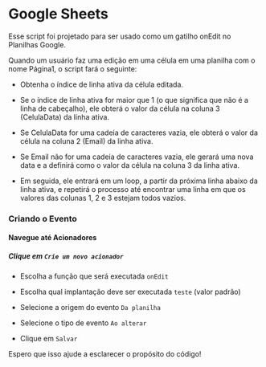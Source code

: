 
# Google Sheets

Esse script foi projetado para ser usado como um gatilho onEdit no Planilhas Google. 

Quando um usuário faz uma edição em uma célula em uma planilha com o nome Página1, o script fará o seguinte:


- Obtenha o índice de linha ativa da célula editada.

- Se o índice de linha ativa for maior que 1 (o que significa que não é a linha de cabeçalho), ele obterá o valor da célula na coluna 3 (CelulaData) da linha ativa.

- Se CelulaData for uma cadeia de caracteres vazia, ele obterá o valor da célula na coluna 2 (Email) da linha ativa.

- Se Email não for uma cadeia de caracteres vazia, ele gerará uma nova data e a definirá como o valor da célula na coluna 3 da linha ativa.

- Em seguida, ele entrará em um loop, a partir da próxima linha abaixo da linha ativa, e repetirá o processo até encontrar uma linha em que os valores das colunas 1, 2 e 3 estejam todos vazios.


### Criando o Evento

#### Navegue até Acionadores 

##### Clique em `Crie um novo acionador` 

- Escolha a função que será executada `onEdit`

- Escolha qual implantação deve ser executada `teste` (valor padrão)

- Selecione a origem do evento `Da planilha`

- Selecione o tipo de evento `Ao alterar`

- Clique em `Salvar`


Espero que isso ajude a esclarecer o propósito do código!
